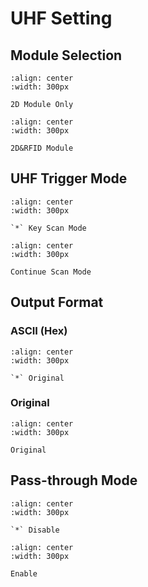 # UHF Setting
##  Module Selection

```{figure} ../../media/24NO230.png
:align: center
:width: 300px

2D Module Only
```


```{figure} ../../media/24NO232.png
:align: center
:width: 300px

2D&RFID Module
```

## UHF Trigger Mode

```{figure} ../../media/25SCMD230023.png
:align: center
:width: 300px

`*` Key Scan Mode
```

```{figure} ../../media/25SCMD230123.png
:align: center
:width: 300px

Continue Scan Mode
```


## Output Format

### ASCII (Hex)

```{figure} ../../media/25RFIDFMT23HF0.png
:align: center
:width: 300px

`*` Original
```

### Original

```{figure} ../../media/25RFIDFMT23HF2.png
:align: center
:width: 300px

Original
```

## Pass-through Mode

```{figure} ../../media/25RFIDFMT23HT0.png
:align: center
:width: 300px

`*` Disable
```

```{figure} ../../media/25RFIDFMT23HT1.png
:align: center
:width: 300px

Enable
```
